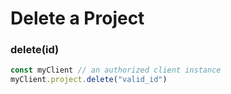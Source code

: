 # Delete a Project

### delete(id) <a href="getid" id="getid"></a>

```javascript
const myClient // an authorized client instance
myClient.project.delete("valid_id")
```
